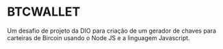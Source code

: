 # BTCWALLET
Um desafio de projeto da DIO para criação de um gerador de chaves para carteiras de Bircoin usando o Node JS e a linguagem Javascript.
